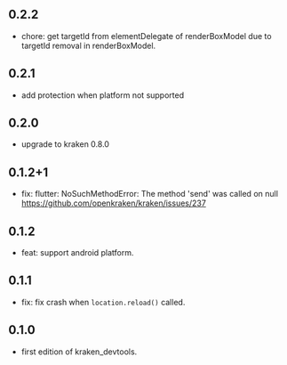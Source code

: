 ## 0.2.2

* chore: get targetId from elementDelegate of renderBoxModel due to targetId removal in renderBoxModel.

## 0.2.1

* add protection when platform not supported

## 0.2.0

* upgrade to kraken 0.8.0

## 0.1.2+1

* fix: flutter: NoSuchMethodError: The method 'send' was called on null https://github.com/openkraken/kraken/issues/237

## 0.1.2

* feat: support android platform.

## 0.1.1

* fix: fix crash when `location.reload()` called.

## 0.1.0

* first edition of kraken_devtools.
